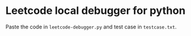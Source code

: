 # Leetcode local debugger for python

Paste the code in `leetcode-debugger.py` and test case in `testcase.txt`. 
